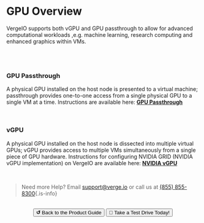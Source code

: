 

# GPU Overview

VergeIO supports both vGPU and GPU passthrough to allow for advanced computational workloads ,e.g. machine learning, research computing and enhanced graphics within VMs.

<br>
<br>

### GPU Passthrough
A physical GPU installed on the host node is presented to a virtual machine; passthrough provides one-to-one access from a single physical GPU to a single VM at a time.  Instructions are available here: [**GPU Passthrough**](/public/ProductGuide/GPUPassthrough)  

<br>

### vGPU
A physical GPU installed on the host node is dissected into multiple virtual GPUs; vGPU provides access to multiple VMs simultaneously from a single piece of GPU hardware.  Instructions for configuring NVIDIA GRID (NVIDIA vGPU implementation) on VergeIO are available here: [**NVIDIA vGPU**](/public/ProductGuide/nvidiavGPU)

<br>   

> Need more Help? Email <a href="mailto:support@verge.io?subject=Support Inquiry" target="_blank" rel="noopener noreferrer">support@verge.io</a> or call us at <a href="tel:+855-855-8300">(855) 855-8300</a>{.is-info}

<br>

<div style="text-align:center; margin-bottom:5px">
  <a href="../ProductGuide/menu"><button class="button-grey"><b>↺</b> Back to the Product Guide</button></a>
  <a href="https://www.verge.io/test-drive#Demo-Section"><button class="button-cta">🚗 Take a Test Drive Today!</button></a>
</div>